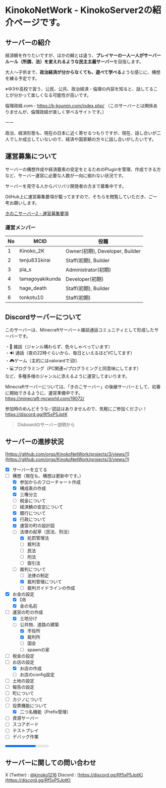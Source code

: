 # KinokoNetWork - KinokoServer2の紹介ページです。
## サーバーの紹介
経済鯖を作りたいですが、ほかの鯖とは違う、**プレイヤーの一人一人がサーバールール（所謂、法）を変えれるような民主主義サーバー**を目指します。

大人～子供まで、**政治経済が分からなくても、遊べて学べる**ような感じに、構想を練る予定です。

※中3や高校で習う、公民、公共、政治経済・倫理の内容を知ると、話してることが分かって楽しくなる可能性が高いです。

倫理政経.com - https://k-koumin.com/index.php/ （このサーバーとは関係ありませんが、倫理政経が楽しく学べるサイトです。）

ーー

政治、経済形態も、現在の日本に近く寄せるつもりですが、現在、話し合いが二人でしか成立していないので、経済や国家鯖の方々に話し合いがしたいです。

## 運営募集について

サーバーの構想作成や経済要素の安定をとるためのPluginを管理、作成できる方など、サーバー運営に必要な人数が一向に揃わない状況です。

サーバーを見守る人からバリバリ開発者の方まで募集中です。

GitHub上に運営募集要項が載ってますので、そちらを閲覧していただき、ご一考お願いします。

[きのこサーバー2 - 運営募集要項](<https://github.com/KinokoNetWork/AdminRecruitment>)

### 運営メンバー
| No | MCID | 役職 |
| --- | --- | --- |
| 1 | Kinoko_2K | Owner(初期), Developer, Builder | 
| 2 | tenju831kirai | Staff(初期), Builder |
| 3 | pla_s | Administrator(初期) |
| 4 | tamagoyakikunda | Developer(初期) |
| 5 | hage_death | Staff(初期), Builder |
| 6 | tonkotu10 | Staff(初期) |

## Discordサーバーについて
このサーバーは、Minecraftサーバー＋雑談通話コミュニティとして形成したサーバーです。

・💬 雑談（ジャンル構わらず、色々しゃべっています）<br>
・🔊 通話（夜の22時ぐらいから、毎日といえるほどVCしてます）<br>
・🎮ゲーム（主的にはvalorantで沼t）<br>
・💻プログラミング（PC関連=/プログラミングと同意味にしてます）<br>
など、多種多様のジャンルに添えるように運営してまいります。<br>

Minecraftサーバーについては、「きのこサーバー」の後継サーバーとして、初春に開始できるように、運営準備中です。<br>
https://minecraft-mcworld.com/19072/

参加時のめんどそうな✅認証はありませんので、気軽にご参加ください！<br>
https://discord.gg/Rf5xP5JptK 

> Disboardのサーバー説明から

## サーバーの進捗状況
[https://github.com/orgs/KinokoNetWork/projects/3/views/1](https://github.com/orgs/KinokoNetWork/projects/3/views/1)

- [x] サーバーを立てる
- [ ] 構想（現在も、構想は更新中です。）
  - [x] 参加からのフローチャート作成
  - [x] 構成表の作成
  - [x] 三権分立
  - [ ] 税金について
  - [ ] 経済鯖の安定について
  - [x] 銀行について
  - [x] 行政について
  - [x] 運営の町の設計図
  - [ ] 法律の起草（民法、刑法）
    - [x] 処罰管理法
    - [ ] 裁判法
    - [ ] 民法
    - [ ] 刑法
    - [ ] 取引法
  - [ ] 裁判について
    - [ ] 法律の制定
    - [x] 裁判管理について
    - [ ] 裁判ガイドラインの作成
- [x] お金の設定
  - [x] DB
  - [x] 金の名前
- [ ] 運営の町の作成
  - [x] 土地分け
  - [ ] 公共物、道路の建築
    - [x] 市役所
    - [x] 裁判所
    - [ ] 国会
    - [ ] spawnの家
- [ ] 税金の設定
- [ ] お店の設定
  - [x] お店の作成
  - [ ] お店のconfig設定
- [ ] 土地の設定
- [ ] 報告の設定
- [ ] 町について
- [ ] カジノについて
- [ ] 投票機能について
  - [x] 二つ名機能（Prefix管理）
- [ ] 資源サーバー
- [ ] スコアボード
- [ ] テストプレイ
- [ ] デバッグ作業
      
<progress value="70" max="100"></progress>

## サーバーに関しての問い合わせ
X (Twitter) : [@kinoko1216](https://x.com/kinoko1216)
Discord : [https://discord.gg/Rf5xP5JptK](https://discord.gg/Rf5xP5JptK)
